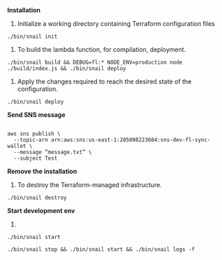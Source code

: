 **Installation**

1. Initialize a working directory containing Terraform configuration files<br />
```
./bin/snail init
```

1. To build the lambda function, for compilation, deployment.
```
./bin/snail build && DEBUG=fl:* NODE_ENV=production node ./build/index.js && ./bin/snail deploy
```

1. Apply the changes required to reach the desired state of the configuration.
```
./bin/snail deploy
```

**Send SNS message**

```

aws sns publish \
  --topic-arn arn:aws:sns:us-east-1:205098223684:sns-dev-fl-sync-wallet \
  --message “message.txt” \
  --subject Test
```

**Remove the installation**

1. To destroy the Terraform-managed infrastructure.
```
./bin/snail destroy
```

**Start development env**

1.
```
./bin/snail start
```

```
./bin/snail stop && ./bin/snail start && ./bin/snail logs -f
```
